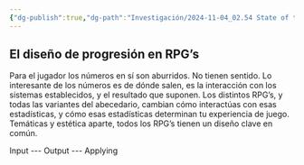 ```yaml
---
{"dg-publish":true,"dg-path":"Investigación/2024-11-04_02.54 State of the Art.md","permalink":"/investigacion/2024-11-04-02-54-state-of-the-art/","tags":["TFG","Diseño","RPG"]}
---
```


## El diseño de progresión en RPG’s

Para el jugador los números en sí son aburridos. No tienen sentido. Lo interesante de los números es de dónde salen, es la interacción con los sistemas establecidos, y el resultado que suponen. Los distintos RPG’s, y todas las variantes del abecedario, cambian cómo interactúas con esas estadísticas, y cómo esas estadísticas determinan tu experiencia de juego. Temáticas y estética aparte, todos los RPG’s tienen un diseño clave en común.

Input --- Output --- Applying
